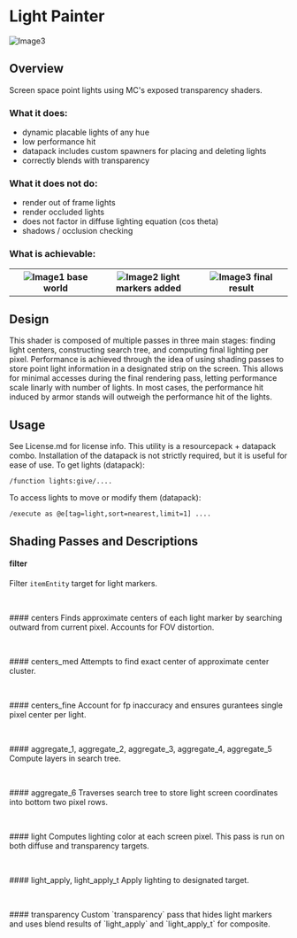 # Light Painter
<img src="/images/2.png" alt="Image3"/>

## Overview
Screen space point lights using MC's exposed transparency shaders. 

### What it does:
- dynamic placable lights of any hue
- low performance hit
- datapack includes custom spawners for placing and deleting lights
- correctly blends with transparency

### What it does not do:
- render out of frame lights
- render occluded lights
- does not factor in diffuse lighting equation (cos theta)
- shadows / occlusion checking

### What is achievable:
<table>
  <tr>
    <th width="33%">
      <img src="/images/0.png" alt="Image1"/>
      base world
    </th>
    <th width="33%">
      <img src="/images/1.png" alt="Image2"/>
      light markers added
    </th>
    <th width="33%">
      <img src="/images/2.png" alt="Image3"/>
      final result
    </th>
  </tr>
</table>

## Design
This shader is composed of multiple passes in three main stages: finding light centers, constructing search tree, and computing final lighting per pixel. Performance is achieved through the idea of using shading passes to store point light information in a designated strip on the screen. This allows for minimal accesses during the final rendering pass, letting performance scale linarly with number of lights. In most cases, the performance hit induced by armor stands will outweigh the performance hit of the lights.

## Usage
See License.md for license info. This utility is a resourcepack + datapack combo. Installation of the datapack is not strictly required, but it is useful for ease of use.
To get lights (datapack):
```
/function lights:give/....
```
To access lights to move or modify them (datapack):
```
/execute as @e[tag=light,sort=nearest,limit=1] ....
```

## Shading Passes and Descriptions
#### filter
Filter `itemEntity` target for light markers.
<p>&nbsp;</p>
#### centers
Finds approximate centers of each light marker by searching outward from current pixel. Accounts for FOV distortion.
<p>&nbsp;</p>
#### centers_med
Attempts to find exact center of approximate center cluster.
<p>&nbsp;</p>
#### centers_fine
Account for fp inaccuracy and ensures gurantees single pixel center per light.
<p>&nbsp;</p>
#### aggregate_1, aggregate_2, aggregate_3, aggregate_4, aggregate_5
Compute layers in search tree.
<p>&nbsp;</p>
#### aggregate_6
Traverses search tree to store light screen coordinates into bottom two pixel rows.
<p>&nbsp;</p>
#### light
Computes lighting color at each screen pixel. This pass is run on both diffuse and transparency targets.
<p>&nbsp;</p>
#### light_apply, light_apply_t
Apply lighting to designated target.
<p>&nbsp;</p>
#### transparency
Custom `transparency` pass that hides light markers and uses blend results of `light_apply` and `light_apply_t` for composite.
